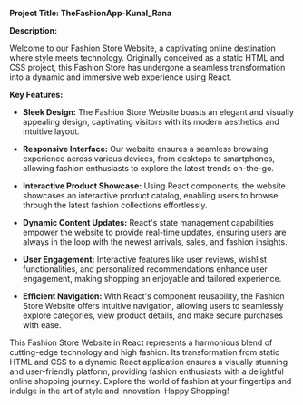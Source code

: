**Project Title: TheFashionApp-Kunal_Rana**

**Description:**

Welcome to our Fashion Store Website, a captivating online destination where style meets technology. Originally conceived as a static HTML and CSS project, this Fashion Store has undergone a seamless transformation into a dynamic and immersive web experience using React. 

**Key Features:**

- **Sleek Design:** The Fashion Store Website boasts an elegant and visually appealing design, captivating visitors with its modern aesthetics and intuitive layout.

- **Responsive Interface:** Our website ensures a seamless browsing experience across various devices, from desktops to smartphones, allowing fashion enthusiasts to explore the latest trends on-the-go.

- **Interactive Product Showcase:** Using React components, the website showcases an interactive product catalog, enabling users to browse through the latest fashion collections effortlessly.

- **Dynamic Content Updates:** React's state management capabilities empower the website to provide real-time updates, ensuring users are always in the loop with the newest arrivals, sales, and fashion insights.

- **User Engagement:** Interactive features like user reviews, wishlist functionalities, and personalized recommendations enhance user engagement, making shopping an enjoyable and tailored experience.

- **Efficient Navigation:** With React's component reusability, the Fashion Store Website offers intuitive navigation, allowing users to seamlessly explore categories, view product details, and make secure purchases with ease.

This Fashion Store Website in React represents a harmonious blend of cutting-edge technology and high fashion. Its transformation from static HTML and CSS to a dynamic React application ensures a visually stunning and user-friendly platform, providing fashion enthusiasts with a delightful online shopping journey. Explore the world of fashion at your fingertips and indulge in the art of style and innovation. Happy Shopping!
